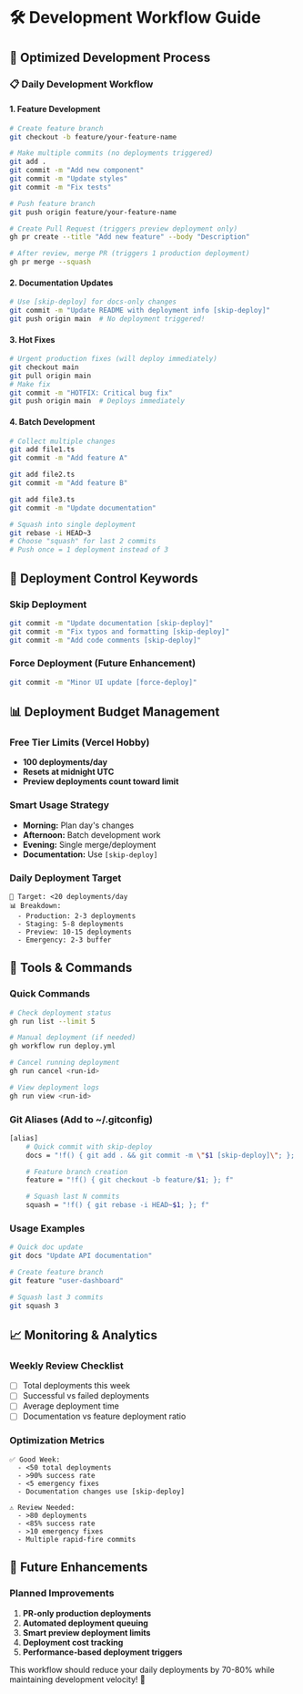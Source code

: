 # 🛠️ Development Workflow Guide

## 🎯 Optimized Development Process

### 📋 Daily Development Workflow

#### 1. **Feature Development**

```bash
# Create feature branch
git checkout -b feature/your-feature-name

# Make multiple commits (no deployments triggered)
git add .
git commit -m "Add new component"
git commit -m "Update styles"
git commit -m "Fix tests"

# Push feature branch
git push origin feature/your-feature-name

# Create Pull Request (triggers preview deployment only)
gh pr create --title "Add new feature" --body "Description"

# After review, merge PR (triggers 1 production deployment)
gh pr merge --squash
```

#### 2. **Documentation Updates**

```bash
# Use [skip-deploy] for docs-only changes
git commit -m "Update README with deployment info [skip-deploy]"
git push origin main  # No deployment triggered!
```

#### 3. **Hot Fixes**

```bash
# Urgent production fixes (will deploy immediately)
git checkout main
git pull origin main
# Make fix
git commit -m "HOTFIX: Critical bug fix"
git push origin main  # Deploys immediately
```

#### 4. **Batch Development**

```bash
# Collect multiple changes
git add file1.ts
git commit -m "Add feature A"

git add file2.ts
git commit -m "Add feature B"

git add file3.ts
git commit -m "Update documentation"

# Squash into single deployment
git rebase -i HEAD~3
# Choose "squash" for last 2 commits
# Push once = 1 deployment instead of 3
```

## 🚦 Deployment Control Keywords

### Skip Deployment

```bash
git commit -m "Update documentation [skip-deploy]"
git commit -m "Fix typos and formatting [skip-deploy]"
git commit -m "Add code comments [skip-deploy]"
```

### Force Deployment (Future Enhancement)

```bash
git commit -m "Minor UI update [force-deploy]"
```

## 📊 Deployment Budget Management

### Free Tier Limits (Vercel Hobby)

- **100 deployments/day**
- **Resets at midnight UTC**
- **Preview deployments count toward limit**

### Smart Usage Strategy

- **Morning:** Plan day's changes
- **Afternoon:** Batch development work
- **Evening:** Single merge/deployment
- **Documentation:** Use `[skip-deploy]`

### Daily Deployment Target

```
🎯 Target: <20 deployments/day
📊 Breakdown:
  - Production: 2-3 deployments
  - Staging: 5-8 deployments
  - Preview: 10-15 deployments
  - Emergency: 2-3 buffer
```

## 🔧 Tools & Commands

### Quick Commands

```bash
# Check deployment status
gh run list --limit 5

# Manual deployment (if needed)
gh workflow run deploy.yml

# Cancel running deployment
gh run cancel <run-id>

# View deployment logs
gh run view <run-id>
```

### Git Aliases (Add to ~/.gitconfig)

```bash
[alias]
    # Quick commit with skip-deploy
    docs = "!f() { git add . && git commit -m \"$1 [skip-deploy]\"; }; f"

    # Feature branch creation
    feature = "!f() { git checkout -b feature/$1; }; f"

    # Squash last N commits
    squash = "!f() { git rebase -i HEAD~$1; }; f"
```

### Usage Examples

```bash
# Quick doc update
git docs "Update API documentation"

# Create feature branch
git feature "user-dashboard"

# Squash last 3 commits
git squash 3
```

## 📈 Monitoring & Analytics

### Weekly Review Checklist

- [ ] Total deployments this week
- [ ] Successful vs failed deployments
- [ ] Average deployment time
- [ ] Documentation vs feature deployment ratio

### Optimization Metrics

```
✅ Good Week:
  - <50 total deployments
  - >90% success rate
  - <5 emergency fixes
  - Documentation changes use [skip-deploy]

⚠️ Review Needed:
  - >80 deployments
  - <85% success rate
  - >10 emergency fixes
  - Multiple rapid-fire commits
```

## 🚀 Future Enhancements

### Planned Improvements

1. **PR-only production deployments**
2. **Automated deployment queuing**
3. **Smart preview deployment limits**
4. **Deployment cost tracking**
5. **Performance-based deployment triggers**

This workflow should reduce your daily deployments by 70-80% while maintaining development velocity! 🎯
